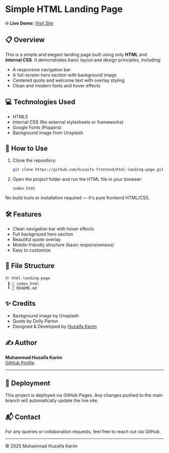 # Simple HTML Landing Page

🌐 **Live Demo:** [Visit Site](https://huzaifa-frontend.github.io/html-landing-page/)

## 📋 Overview

This is a simple and elegant landing page built using only **HTML** and **internal CSS**. It demonstrates basic layout and design principles, including:

- A responsive navigation bar
- A full-screen hero section with background image
- Centered quote and welcome text with overlay styling
- Clean and modern fonts and hover effects

## 💻 Technologies Used

- HTML5
- Internal CSS (No external stylesheets or frameworks)
- Google Fonts (Poppins)
- Background image from Unsplash


## 🚀 How to Use

1. Clone the repository:
   ```bash
   git clone https://github.com/huzaifa-frontend/html-landing-page.git
   ```

2. Open the project folder and run the HTML file in your browser:
   ```
   index.html
   ```

No build tools or installation required — it's pure frontend HTML/CSS.

## 🛠️ Features

- Clean navigation bar with hover effects
- Full background hero section
- Beautiful quote overlay
- Mobile-friendly structure (basic responsiveness)
- Easy to customize

## 📁 File Structure

```
📦 html-landing-page
 ┣ 📄 index.html
 ┗ 📄 README.md
```

## ✨ Credits

- Background image by Unsplash
- Quote by Dolly Parton
- Designed & Developed by [Huzaifa Karim](https://github.com/huzaifa-frontend)


## ✍️ Author

**Muhammad Huzaifa Karim**  
[GitHub Profile](https://github.com/huzaifakarim1)

---

## 🔄 Deployment

This project is deployed via GitHub Pages. Any changes pushed to the main branch will automatically update the live site.


## 📬 Contact

For any queries or collaboration requests, feel free to reach out via GitHub.

---

© 2025 Muhammad Huzaifa Karim